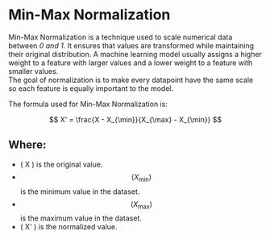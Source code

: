 # Min-Max Normalization

Min-Max Normalization is a technique used to scale numerical data between *0 and 1*. It ensures that values are transformed while maintaining their original distribution. A machine learning model usually assigns a higher weight to a feature with larger values and a lower weight to a feature with smaller values.  
The goal of normalization is to make every datapoint have the same scale so each feature is equally important to the model.

The formula used for Min-Max Normalization is:

$$
X' = \frac{X - X_{\min}}{X_{\max} - X_{\min}}
$$

## Where:
- \( X \) is the original value.
- $$(X_{\min})$$ is the minimum value in the dataset.
- $$( X_{\text{max}} )$$ is the maximum value in the dataset.
- \( X' \) is the normalized value.
